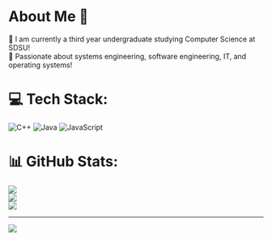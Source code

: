 # About Me :100:

🚀 I am currently a third year undergraduate studying Computer Science at SDSU!<br>
🐧 Passionate about systems engineering, software engineering, IT, and operating systems!






# 💻 Tech Stack:
![C++](https://img.shields.io/badge/c++-%2300599C.svg?style=for-the-badge&logo=c%2B%2B&logoColor=white) ![Java](https://img.shields.io/badge/java-%23ED8B00.svg?style=for-the-badge&logo=openjdk&logoColor=white) ![JavaScript](https://img.shields.io/badge/javascript-%23323330.svg?style=for-the-badge&logo=javascript&logoColor=%23F7DF1E) 
# 📊 GitHub Stats:
![](https://github-readme-stats.vercel.app/api?username=jadengong&theme=date_night&hide_border=false&include_all_commits=false&count_private=false)<br/>
![](https://nirzak-streak-stats.vercel.app/?user=jadengong&theme=date_night&hide_border=false)<br/>
![](https://github-readme-stats.vercel.app/api/top-langs/?username=jadengong&theme=date_night&hide_border=false&include_all_commits=false&count_private=false&layout=compact)

---
[![](https://visitcount.itsvg.in/api?id=jadengong&icon=5&color=1)](https://visitcount.itsvg.in)

<!-- Proudly created with GPRM ( https://gprm.itsvg.in ) -->
